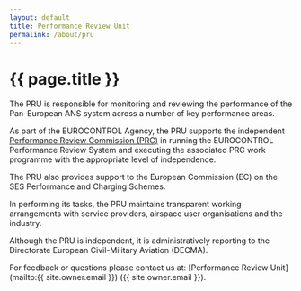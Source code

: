 ```yaml
---
layout: default
title: Performance Review Unit
permalink: /about/pru
---
```


# {{ page.title }}

The PRU is responsible for monitoring and reviewing the performance of the Pan-European ANS system across a number of key performance areas. 

As part of the EUROCONTROL Agency, the PRU supports the independent <a href="http://www.eurocontrol.int/ansperformance/">Performance Review Commission (PRC)</a> in running the EUROCONTROL Performance Review System and executing the associated PRC work programme with the appropriate level of independence. 

The PRU also provides support to the European Commission (EC) on the SES Performance and Charging Schemes.

In performing its tasks, the PRU maintains transparent working arrangements with service providers, airspace user organisations and the industry.

Although the PRU is independent, it is administratively reporting to the Directorate European Civil-Military Aviation (DECMA).

For feedback or questions please contact us at:
[Performance Review Unit](mailto:{{ site.owner.email }}) ({{ site.owner.email }}).